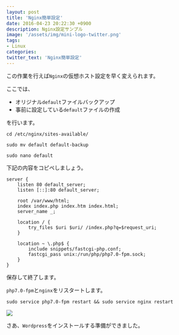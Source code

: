 ```yaml
---
layout: post
title: 'Nginx簡単設定'
date: 2016-04-23 20:22:30 +0900
description: Nginx設定サンプル
image: '/assets/img/mini-logo-twitter.png'
tags:
- Linux
categories:
twitter_text: 'Nginx簡単設定'
---
```


この作業を行えば`Nginx`の仮想ホスト設定を早く変えられます。

ここでは、

* オリジナル`default`ファイルバックアップ
* 事前に設定している`default`ファイルの作成

を行います。

```
cd /etc/nginx/sites-available/
```

```
sudo mv default default-backup
```

```
sudo nano default
```

下記の内容をコピペしましょう。

```
server {
	listen 80 default_server;
	listen [::]:80 default_server;

	root /var/www/html;
	index index.php index.htm index.html;
	server_name _;        
       
	location / {
		try_files $uri $uri/ /index.php?q=$request_uri;
	}

	location ~ \.php$ {
		include snippets/fastcgi-php.conf;
		fastcgi_pass unix:/run/php/php7.0-fpm.sock;
	}
}
```

保存して終了します。

`php7.0-fpm`と`nginx`をリスタートします。

```
sudo service php7.0-fpm restart && sudo service nginx restart
```

<a href="https://minibrary.com/blogimg/img20160418-001.png" data-lightbox="23"><img src="https://minibrary.com/blogimg/img20160418-001.png"></a>

さあ、`Wordpress`をインストールする準備ができました。
